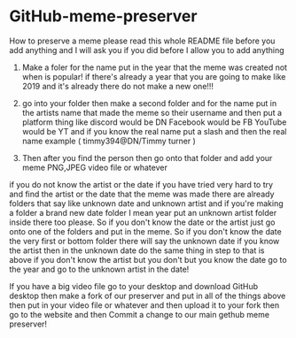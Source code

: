 # GitHub-meme-preserver
How to preserve a meme
please read this whole README file before you add anything and I will ask you if you did before I allow you to add anything

1. Make a foler for the name put in the year that the meme was created not when is popular! if there's already a year that you are going to make like 2019 and it's already there do not make a new one!!!

2. go into your folder then make a second folder and for the name put in the artists name that made the meme so their username and then put a platform thing like discord would be DN Facebook would be FB YouTube would be YT and if you know the real name put a slash and then the real name example ( timmy394@DN/Timmy turner )

3. Then after you find the person then go onto that folder and add your meme PNG,JPEG video file or whatever

if you do not know the artist or the date
if you have tried very hard to try and find the artist or the date that the meme was made there are already folders that say like unknown date and unknown artist and if you're making a folder a brand new date folder I mean year put an unknown artist folder inside there too please. So if you don't know the date or the artist just go onto one of the folders and put in the meme. So if you don't know the date the very first or bottom folder there will say the unknown date if you know the artist then in the unknown date do the same thing in step to that is above if you don't know the artist but you don't but you know the date go to the year and go to the unknown artist in the date!

If you have a big video file go to your desktop and download GitHub desktop then make a fork of our preserver and put in all of the things above then put in your video file or whatever and then upload it to your fork then go to the website and then Commit a change to our main gethub meme preserver!
